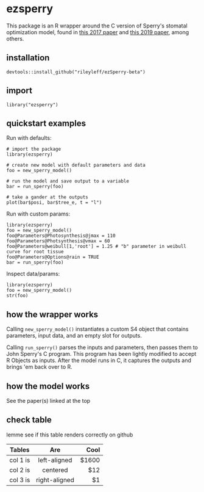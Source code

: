 # ezsperry

This package is an R wrapper around the C version of Sperry's stomatal optimization model, found in [this 2017 paper](https://doi.org/10.1111/pce.12852) and [this 2019 paper](https://doi.org/10.1073/pnas.1913072116), among others.


## installation

`devtools::install_github("rileyleff/ezSperry-beta")`


## import

`library("ezsperry")`

## quickstart examples

Run with defaults:

```{r}
# import the package
library(ezsperry)

# create new model with default parameters and data
foo = new_sperry_model()

# run the model and save output to a variable
bar = run_sperry(foo)

# take a gander at the outputs
plot(bar$posi, bar$tree_e, t = "l")
```

Run with custom params:

```{r}
library(ezsperry)
foo = new_sperry_model()
foo@Parameters@Photosynthesis@jmax = 110
foo@Parameters@Photsynthesis@vmax = 60
foo@Parameters@weibull[1,'root'] = 1.25 # "b" parameter in weibull curve for root tissue
foo@Parameters@Options@rain = TRUE
bar = run_sperry(foo)
```

Inspect data/params:

```{r}
library(ezsperry)
foo = new_sperry_model()
str(foo)
```

## how the wrapper works

Calling `new_sperry_model()` instantiates a custom S4 object that contains parameters, input data, and an empty slot for outputs.

Calling `run_sperry()` parses the inputs and parameters, then passes them to John Sperry's C program. This program has been lightly modified to accept R Objects as inputs. After the model runs in C, it captures the outputs and brings 'em back over to R.



## how the model works

See the paper(s) linked at the top

## check table

lemme see if this table renders correctly on github

| Tables   |      Are      |  Cool |
|----------|:-------------:|------:|
| col 1 is |  left-aligned | $1600 |
| col 2 is |    centered   |   $12 |
| col 3 is | right-aligned |    $1 |